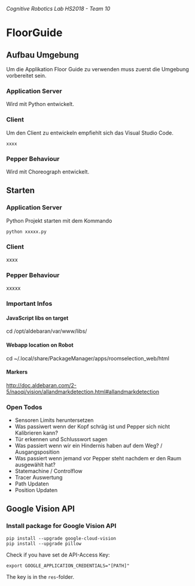 _Cognitive Robotics Lab HS2018 - Team 10_

# FloorGuide
## Aufbau Umgebung
Um die Applikation Floor Guide zu verwenden muss zuerst die Umgebung vorbereitet sein.

### Application Server
Wird mit Python entwickelt.

### Client
Um den Client zu entwickeln empfiehlt sich das Visual Studio Code.
```
xxxx
```
### Pepper Behaviour
Wird mit Choreograph entwickelt.

## Starten
### Application Server
Python Projekt starten mit dem Kommando
```
python xxxxx.py
```
### Client
xxxx

### Pepper Behaviour
xxxxx

### Important Infos
#### JavaScript libs on target
cd /opt/aldebaran/var/www/libs/

#### Webapp location on Robot
cd ~/.local/share/PackageManager/apps/roomselection_web/html

#### Markers
http://doc.aldebaran.com/2-5/naoqi/vision/allandmarkdetection.html#allandmarkdetection

### Open Todos
* Sensoren Limits heruntersetzen
* Was passiwert wenn der Kopf schräg ist und Pepper sich nicht Kalibrieren kann?
* Tür erkennen und Schlusswort sagen
* Was passiert wenn wir ein Hindernis haben auf dem Weg? / Ausgangsposition
* Was passiert wenn jemand vor Pepper steht nachdem er den Raum ausgewählt hat?
* Statemachine / Controlflow
* Tracer Auswertung
* Path Updaten
* Position Updaten


## Google Vision API
### Install package for Google Vision API
```
pip install --upgrade google-cloud-vision
pip install --upgrade pillow
```
Check if you have set de API-Access Key:
```
export GOOGLE_APPLICATION_CREDENTIALS="[PATH]"
```
The key is in the `res`-folder.



